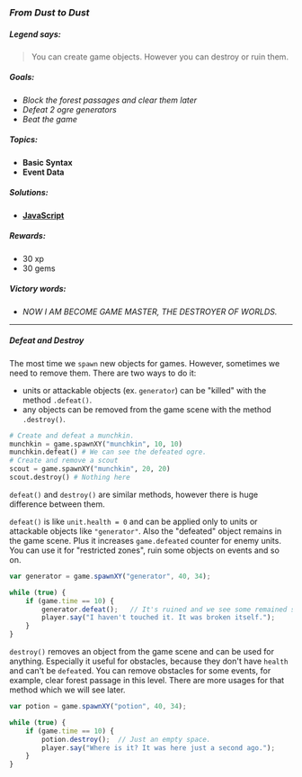 ### _From Dust to Dust_

##### _Legend says:_
> You can create game objects. However you can destroy or ruin them.

##### _Goals:_
+ _Block the forest passages and clear them later_
+ _Defeat 2 ogre generators_
+ _Beat the game_

##### _Topics:_
+ **Basic Syntax**
+ **Event Data**

##### _Solutions:_
+ **[JavaScript](fromDustToDust.js)**

##### _Rewards:_
+ 30 xp
+ 30 gems

##### _Victory words:_
+ _NOW I AM BECOME GAME MASTER, THE DESTROYER OF WORLDS._

___

##### _Defeat and Destroy_

The most time we `spawn` new objects for games. However, sometimes we need to remove them. There are two ways to do it:
+ units or attackable objects (ex. `generator`) can be "killed" with the method `.defeat()`.
+ any objects can be removed from the game scene with the method `.destroy()`.

```python
# Create and defeat a munchkin.
munchkin = game.spawnXY("munchkin", 10, 10)
munchkin.defeat() # We can see the defeated ogre.
# Create and remove a scout
scout = game.spawnXY("munchkin", 20, 20)
scout.destroy() # Nothing here
```

`defeat()` and `destroy()` are similar methods, however there is huge difference between them.

`defeat()` is like `unit.health = 0` and can be applied only to units or attackable objects like `"generator"`. Also the "defeated" object remains in the game scene. Plus it increases `game.defeated` counter for enemy units. You can use it for "restricted zones", ruin some objects on events and so on.

```javascript
var generator = game.spawnXY("generator", 40, 34);

while (true) {
    if (game.time == 10) {
        generator.defeat();   // It's ruined and we see some remained stones.
        player.say("I haven't touched it. It was broken itself.");
    }
}
```

`destroy()` removes an object from the game scene and can be used for anything. Especially it useful for obstacles, because they don't have `health` and can't be `defeat`ed. You can remove obstacles for some events, for example, clear forest passage in this level. There are more usages for that method which we will see later.

```javascript
var potion = game.spawnXY("potion", 40, 34);

while (true) {
    if (game.time == 10) {
        potion.destroy();  // Just an empty space.
        player.say("Where is it? It was here just a second ago.");
    }
}
```

